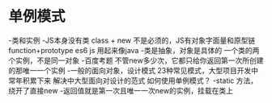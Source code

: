 # 单例模式
-类和实例
    -JS本身没有类
    class + new 不是必须的，JS有对象字面量和原型链
    function+prototype
    es6 js 用起来像java
    -类是抽象，对象是具体的
        一个类的两个实例，不是同一对象
-百度考题
    不管new多少次，它都只给你返回第一次所创建的那唯一一个实例
    -一般的面向对象，设计模式  23种常见模式，大型项目开发中常年积累下来
        解决中大型面向对设计的范式
如何使用单例模式？
    -static 方法，绕开了直接new
    -返回值就是第一次且唯一一次new的实例，挂载在类上